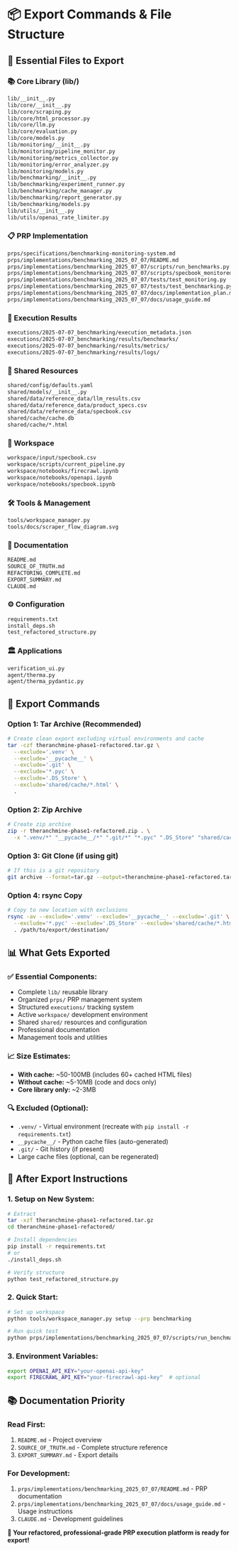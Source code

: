 # 📦 Export Commands & File Structure

## 🎯 **Essential Files to Export**

### **📚 Core Library (lib/)**
```bash
lib/__init__.py
lib/core/__init__.py
lib/core/scraping.py
lib/core/html_processor.py
lib/core/llm.py
lib/core/evaluation.py
lib/core/models.py
lib/monitoring/__init__.py
lib/monitoring/pipeline_monitor.py
lib/monitoring/metrics_collector.py
lib/monitoring/error_analyzer.py
lib/monitoring/models.py
lib/benchmarking/__init__.py
lib/benchmarking/experiment_runner.py
lib/benchmarking/cache_manager.py
lib/benchmarking/report_generator.py
lib/benchmarking/models.py
lib/utils/__init__.py
lib/utils/openai_rate_limiter.py
```

### **📋 PRP Implementation**
```bash
prps/specifications/benchmarking-monitoring-system.md
prps/implementations/benchmarking_2025_07_07/README.md
prps/implementations/benchmarking_2025_07_07/scripts/run_benchmarks.py
prps/implementations/benchmarking_2025_07_07/scripts/specbook_monitored.py
prps/implementations/benchmarking_2025_07_07/tests/test_monitoring.py
prps/implementations/benchmarking_2025_07_07/tests/test_benchmarking.py
prps/implementations/benchmarking_2025_07_07/docs/implementation_plan.md
prps/implementations/benchmarking_2025_07_07/docs/usage_guide.md
```

### **🔄 Execution Results**
```bash
executions/2025-07-07_benchmarking/execution_metadata.json
executions/2025-07-07_benchmarking/results/benchmarks/
executions/2025-07-07_benchmarking/results/metrics/
executions/2025-07-07_benchmarking/results/logs/
```

### **🔗 Shared Resources**
```bash
shared/config/defaults.yaml
shared/models/__init__.py
shared/data/reference_data/llm_results.csv
shared/data/reference_data/product_specs.csv
shared/data/reference_data/specbook.csv
shared/cache/cache.db
shared/cache/*.html
```

### **🚧 Workspace**
```bash
workspace/input/specbook.csv
workspace/scripts/current_pipeline.py
workspace/notebooks/firecrawl.ipynb
workspace/notebooks/openapi.ipynb
workspace/notebooks/specbook.ipynb
```

### **🛠️ Tools & Management**
```bash
tools/workspace_manager.py
tools/docs/scraper_flow_diagram.svg
```

### **📖 Documentation**
```bash
README.md
SOURCE_OF_TRUTH.md
REFACTORING_COMPLETE.md
EXPORT_SUMMARY.md
CLAUDE.md
```

### **⚙️ Configuration**
```bash
requirements.txt
install_deps.sh
test_refactored_structure.py
```

### **🏛️ Applications**
```bash
verification_ui.py
agent/therma.py
agent/therma_pydantic.py
```

## 🚀 **Export Commands**

### **Option 1: Tar Archive (Recommended)**
```bash
# Create clean export excluding virtual environments and cache
tar -czf theranchmine-phase1-refactored.tar.gz \
  --exclude='.venv' \
  --exclude='__pycache__' \
  --exclude='.git' \
  --exclude='*.pyc' \
  --exclude='.DS_Store' \
  --exclude='shared/cache/*.html' \
  .
```

### **Option 2: Zip Archive**
```bash
# Create zip archive
zip -r theranchmine-phase1-refactored.zip . \
  -x ".venv/*" "__pycache__/*" ".git/*" "*.pyc" ".DS_Store" "shared/cache/*.html"
```

### **Option 3: Git Clone (if using git)**
```bash
# If this is a git repository
git archive --format=tar.gz --output=theranchmine-phase1-refactored.tar.gz HEAD
```

### **Option 4: rsync Copy**
```bash
# Copy to new location with exclusions
rsync -av --exclude='.venv' --exclude='__pycache__' --exclude='.git' \
  --exclude='*.pyc' --exclude='.DS_Store' --exclude='shared/cache/*.html' \
  . /path/to/export/destination/
```

## 📊 **What Gets Exported**

### **✅ Essential Components:**
- Complete `lib/` reusable library
- Organized `prps/` PRP management system  
- Structured `executions/` tracking system
- Active `workspace/` development environment
- Shared `shared/` resources and configuration
- Professional documentation
- Management tools and utilities

### **📈 Size Estimates:**
- **With cache:** ~50-100MB (includes 60+ cached HTML files)
- **Without cache:** ~5-10MB (code and docs only)
- **Core library only:** ~2-3MB

### **🔍 Excluded (Optional):**
- `.venv/` - Virtual environment (recreate with `pip install -r requirements.txt`)
- `__pycache__/` - Python cache files (auto-generated)
- `.git/` - Git history (if present)
- Large cache files (optional, can be regenerated)

## 🎯 **After Export Instructions**

### **1. Setup on New System:**
```bash
# Extract
tar -xzf theranchmine-phase1-refactored.tar.gz
cd theranchmine-phase1-refactored/

# Install dependencies
pip install -r requirements.txt
# or
./install_deps.sh

# Verify structure
python test_refactored_structure.py
```

### **2. Quick Start:**
```bash
# Set up workspace
python tools/workspace_manager.py setup --prp benchmarking

# Run quick test
python prps/implementations/benchmarking_2025_07_07/scripts/run_benchmarks.py --quick-test
```

### **3. Environment Variables:**
```bash
export OPENAI_API_KEY="your-openai-api-key"
export FIRECRAWL_API_KEY="your-firecrawl-api-key"  # optional
```

## 📚 **Documentation Priority**

### **Read First:**
1. `README.md` - Project overview
2. `SOURCE_OF_TRUTH.md` - Complete structure reference
3. `EXPORT_SUMMARY.md` - Export details

### **For Development:**
1. `prps/implementations/benchmarking_2025_07_07/README.md` - PRP documentation  
2. `prps/implementations/benchmarking_2025_07_07/docs/usage_guide.md` - Usage instructions
3. `CLAUDE.md` - Development guidelines

**🚀 Your refactored, professional-grade PRP execution platform is ready for export!**